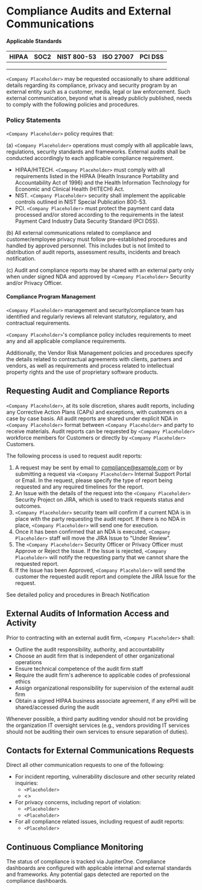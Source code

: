 # Compliance Audits and External Communications

#### Applicable Standards

| HIPAA | SOC2 | NIST 800-53 | ISO 27007 | PCI DSS |
| ----- | ---- | ----------- | --------- | ------- |
|       |      |             |           |         |
|       |      |             |           |         |
|       |      |             |           |         |

`<Company Placeholder>` may be requested occasionally to share additional details regarding its compliance, privacy and security program by an external entity such as a customer, media, legal or law enforcement. Such external communication, beyond what is already publicly published, needs to comply with the following policies and procedures.

### Policy Statements

`<Company Placeholder>` policy requires that:

(a) `<Company Placeholder>` operations must comply with all applicable laws, regulations, security standards and frameworks. External audits shall be conducted accordingly to each applicable compliance requirement.

* HIPAA/HITECH. `<Company Placeholder>` must comply with all requirements listed in the HIPAA (Health Insurance Portability and Accountability Act of 1996) and the Health Information Technology for Economic and Clinical Health (HITECH) Act.
* NIST. `<Company Placeholder>` security shall implement the applicable controls outlined in NIST Special Publication 800-53.
* PCI. `<Company Placeholder>` must protect the payment card data processed and/or stored according to the requirements in the latest Payment Card Industry Data Security Standard (PCI DSS).

(b) All external communications related to compliance and customer/employee privacy must follow pre-established procedures and handled by approved personnel. This includes but is not limited to distribution of audit reports, assessment results, incidents and breach notification.

(c) Audit and compliance reports may be shared with an external party only when under signed NDA and approved by `<Company Placeholder>` Security and/or Privacy Officer.

#### Compliance Program Management

`<Company Placeholder>` management and security/compliance team has identified and regularly reviews all relevant statutory, regulatory, and contractual requirements.

`<Company Placeholder>`'s compliance policy includes requirements to meet any and all applicable compliance requirements.

Additionally, the Vendor Risk Management policies and procedures specify the details related to contractual agreements with clients, partners and vendors, as well as requirements and process related to intellectual property rights and the use of proprietary software products.





## Requesting Audit and Compliance Reports

`<Company Placeholder>`, at its sole discretion, shares audit reports, including any Corrective Action Plans (CAPs) and exceptions, with customers on a case by case basis. All audit reports are shared under explicit NDA in `<Company Placeholder>` format between `<Company Placeholder>` and party to receive materials. Audit reports can be requested by `<Company Placeholder>` workforce members for Customers or directly by `<Company Placeholder>` Customers.

The following process is used to request audit reports:

1. A request may be sent by email to compliance@example.com or by submitting a request via `<Company Placeholder>` Internal Support Portal or Email. In the request, please specify the type of report being requested and any required timelines for the report.
2. An Issue with the details of the request into the `<Company Placeholder>` Security Project on JIRA, which is used to track requests status and outcomes.
3. `<Company Placeholder>` security team will confirm if a current NDA is in place with the party requesting the audit report. If there is no NDA in place, `<Company Placeholder>` will send one for execution.
4. Once it has been confirmed that an NDA is executed, `<Company Placeholder>` staff will move the JIRA Issue to "Under Review".
5. The `<Company Placeholder>` Security Officer or Privacy Officer must Approve or Reject the Issue. If the Issue is rejected, `<Company Placeholder>` will notify the requesting party that we cannot share the requested report.
6. If the Issue has been Approved, `<Company Placeholder>` will send the customer the requested audit report and complete the JIRA Issue for the request.

See detailed policy and procedures in Breach Notification

## **External Audits of Information Access and Activity**

Prior to contracting with an external audit firm, `<Company Placeholder>` shall:

* Outline the audit responsibility, authority, and accountability
* Choose an audit firm that is independent of other organizational operations
* Ensure technical competence of the audit firm staff
* Require the audit firm's adherence to applicable codes of professional ethics
* Assign organizational responsibility for supervision of the external audit firm
* Obtain a signed HIPAA business associate agreement, if any ePHI will be shared/accessed during the audit

Whenever possible, a third party auditing vendor should not be providing the organization IT oversight services (e.g., vendors providing IT services should not be auditing their own services to ensure separation of duties).

## **Contacts for External Communications Requests**

Direct all other communication requests to one of the following:

* For incident reporting, vulnerability disclosure and other security related inquiries:
  * `<Placeholder>`
  * <>
* For privacy concerns, including report of violation:
  * `<Placeholder>`
  * `<Placeholder>`
* For all compliance related issues, including request of audit reports:
  * `<Placeholder>`



## Continuous Compliance Monitoring

The status of compliance is tracked via JupiterOne. Compliance dashboards are configured with applicable internal and external standards and frameworks. Any potential gaps detected are reported on the compliance dashboards.







